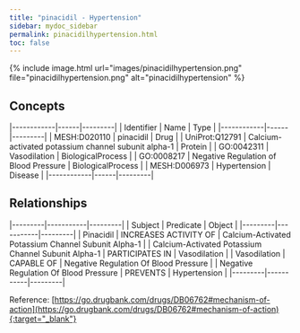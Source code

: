 ```yaml
---
title: "pinacidil - Hypertension"
sidebar: mydoc_sidebar
permalink: pinacidilhypertension.html
toc: false 
---
```


{% include image.html url="images/pinacidilhypertension.png" file="pinacidilhypertension.png" alt="pinacidilhypertension" %}

## Concepts

|------------|------|---------|
| Identifier | Name | Type    |
|------------|------|---------|
| MESH:D020110 | pinacidil | Drug |
| UniProt:Q12791 | Calcium-activated potassium channel subunit alpha-1 | Protein |
| GO:0042311 | Vasodilation | BiologicalProcess |
| GO:0008217 | Negative Regulation of Blood Pressure | BiologicalProcess |
| MESH:D006973 | Hypertension | Disease |
|------------|------|---------|

## Relationships

|---------|-----------|---------|
| Subject | Predicate | Object  |
|---------|-----------|---------|
| Pinacidil | INCREASES ACTIVITY OF | Calcium-Activated Potassium Channel Subunit Alpha-1 |
| Calcium-Activated Potassium Channel Subunit Alpha-1 | PARTICIPATES IN | Vasodilation |
| Vasodilation | CAPABLE OF | Negative Regulation Of Blood Pressure |
| Negative Regulation Of Blood Pressure | PREVENTS | Hypertension |
|---------|-----------|---------|

Reference: [https://go.drugbank.com/drugs/DB06762#mechanism-of-action](https://go.drugbank.com/drugs/DB06762#mechanism-of-action){:target="_blank"}